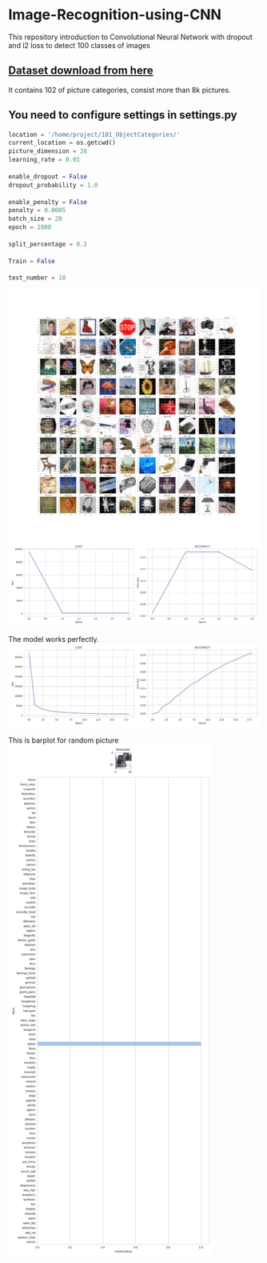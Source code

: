 # Image-Recognition-using-CNN
This repository introduction to Convolutional Neural Network with dropout and l2 loss to detect 100 classes of images

## [Dataset download from here](http://www.vision.caltech.edu/Image_Datasets/Caltech101/)
It contains 102 of picture categories, consist more than 8k pictures.

## You need to configure settings in settings.py
```python
location = '/home/project/101_ObjectCategories/'
current_location = os.getcwd()
picture_dimension = 28
learning_rate = 0.01

enable_dropout = False
dropout_probability = 1.0

enable_penalty = False
penalty = 0.0005
batch_size = 20
epoch = 1000

split_percentage = 0.2

Train = False

test_number = 10
```

![alt text](sample.png)
![alt text](graph.png)

The model works perfectly.
![alt text](success.jpg)

This is barplot for random picture
![alt text](probs.png)
